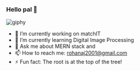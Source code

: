 ### Hello pal 👋

![giphy](https://user-images.githubusercontent.com/91260159/165366092-b4c57ed8-7ebb-49f9-b7bd-06239a0f45e4.gif)



- 🔭 I’m currently working on matchIT 
- 🌱 I’m currently learning Digital Image Processing
- 💬 Ask me about MERN stack and 
- 📫 How to reach me: rohanaj2001@gmail.com
- ⚡ Fun fact: The root is at the top of the tree!
